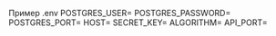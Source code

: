 Пример .env 
POSTGRES_USER=
POSTGRES_PASSWORD=
POSTGRES_PORT=
HOST=
SECRET_KEY=
ALGORITHM=
API_PORT=
